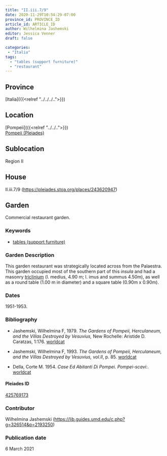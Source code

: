 ```yaml
---
title: "II.iii.7/9"
date: 2020-11-29T10:54:29-07:00
province_id: PROVINCE_ID
article_id: ARTICLE_ID
author: Wilhelmina Jashemski
editor: Jessica Venner
draft: false

categories:
 - "Italia"
tags:
  - "tables (support furniture)"
  - "restaurant"
---
```


## Province
[Italia]({{<relref "../../../..">}})

## Location

[Pompeii]({{<relref "../../..">}}) \
[Pompeii (Pleiades)](https://pleiades.stoa.org/places/433032)
<!--### Location Description-->

<!-- LEAVE THIS BLANK FOR NOW -->

## Sublocation
Region II

## House
II.iii.7/9 (https://pleiades.stoa.org/places/243620947)


## Garden
Commercial restaurant garden.

### Keywords
- [tables (support furniture)](http://vocab.getty.edu/page/aat/300039548)


### Garden Description
This garden restaurant was strategically located across from the Palaestra. This garden occupied most of the southern part of this *insula* and had a masonry [triclinium](http://vocab.getty.edu/page/aat/300004359) (l. medius, 4.90 m; l. imus and summus 4.50m), as well as a round table (1.00 m in diameter) and a square table (0.90m x 0.90m).




### Dates
1951-1953.

### Bibliography
- Jashemski, Wilhelmina F, 1979. *The Gardens of Pompeii, Herculaneum, and the Villas Destroyed by Vesuvius,* New Rochelle: Aristide D. Caratzas, 1:176.  [worldcat](http://www.worldcat.org/oclc/884024123)

- Jashemski, Wilhelmina F, 1993. *The Gardens of Pompeii, Herculaneum, and the Villas Destroyed by Vesuvius, vol.II*, p. 85. [worldcat](http://www.worldcat.org/oclc/769881162)

- Della, Corte M. 1954. *Case Ed Abitanti Di Pompei. Pompei-scavi:*. [worldcat](http://www.worldcat.org/oclc/878618392)


<!--#### Periodo ID-->

<!-- [PERIODO_ID](https://pleiades.stoa.org/places/PLEIADES_ID) -->

#### Pleiades ID

[425769173](https://pleiades.stoa.org/places/425769173)



### Contributor
Wilhelmina Jashemski (https://lib.guides.umd.edu/c.php?g=326514&p=2193250)


### Publication date
6 March 2021

<!--### Related articles-->

<!-- Links to other related articles. Leave blank for now -->
